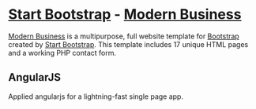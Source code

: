 # [Start Bootstrap](http://startbootstrap.com/) - [Modern Business](http://startbootstrap.com/template-overviews/modern-business/)

[Modern Business](http://startbootstrap.com/template-overviews/modern-business/) is a multipurpose, full website template for [Bootstrap](http://getbootstrap.com/) created by [Start Bootstrap](http://startbootstrap.com/). This template includes 17 unique HTML pages and a working PHP contact form.

## AngularJS
Applied angularjs for a lightning-fast single page app.
